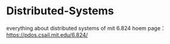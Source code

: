 # Distributed-Systems
everything about distributed systems of mit 6.824
hoem page：https://pdos.csail.mit.edu/6.824/